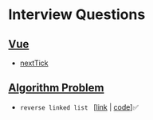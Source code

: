 <!--
 * @Author: hy
 * @Date: 2022-03-09 22:15:49
 * @LastEditors: hy
 * @Description:
 * @LastEditTime: 2022-03-12 23:29:10
 * @FilePath: /interview-questions/README.md
 * Copyright 2022 hy, All Rights Reserved.
 * 仅供学习使用~
-->

# Interview Questions

## [Vue](https://github.com/HYzihong/interview-questions/issues/1)

- [nextTick](https://github.com/HYzihong/interview-questions/issues/2)

## [Algorithm Problem](https://github.com/HYzihong/interview-questions/issues/4)

- `reverse linked list ` [[link](https://github.com/HYzihong/interview-questions/issues/3) | [code](https://github.com/HYzihong/interview-questions/tree/master/src/AlgorithmProblem/reverse-linked-list)]✅
